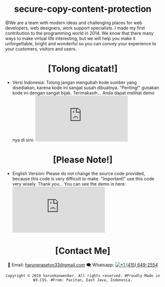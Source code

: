 <div align="center">
  
# secure-copy-content-protection

</div>

@We are a team with modern ideas and challenging places for web developers, web designers, work support specialists. I made my first contribution to the programming world in 2014. We know that there many ways to make virtual life interesting, but we will help you make it unforgettable, bright and wonderful so you can convey your experience to your customers, visitors and users.

<div align="center">
  
# [Tolong dicatat!]

</div>

+ Versi Indonesia: Tolong jangan mengubah kode sumber yang disediakan, karena kode ini sangat susah dibuatnya. "Penting!" gunakan kode ini dengan sangat bijak. Terimakasih...
Anda dapat melihat demo nya di sini: [![DEMO](https://rawcdn.githack.com/harunkunwenker/secure-copy-content-protection/public/index.html)](https://raw.githack.com/harunkunwenker/secure-copy-content-protection/public/index.html)

<div align="center">
  
# [Please Note!]

</div>

+ English Version: Please do not change the source code provided, because this code is very difficult to make. "Important!" use this code very wisely. Thank you...
You can see the demo in here: [![DEMO](https://rawcdn.githack.com/harunkunwenker/secure-copy-content-protection/public/index.html)](https://raw.githack.com/harunkunwenker/secure-copy-content-protection/public/index.html)

<div align="center">

# [Contact Me]

📧 Email: harunprasetyo33@gmail.com
🗨 Whatsapp: [![+1 (415) 649-2554](https://wa.me/14156492554)](https://wa.me/14156492554)
  
`Copyright © 2019 harunkunwenker. All rights reserved. #Proudly Made in W3.CSS. #From: Pacitan, East Java, Indonesia.`

</div>
